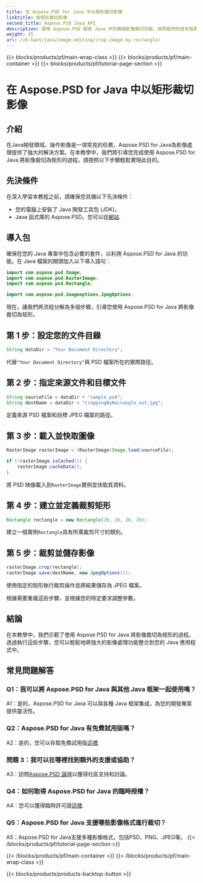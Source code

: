 ```yaml
---
title: 在 Aspose.PSD for Java 中以矩形裁切影像
linktitle: 按矩形裁切影像
second_title: Aspose.PSD Java API
description: 使用 Aspose.PSD 探索 Java 中的無縫影像裁切功能。按照我們的逐步指南，使用 Aspose.PSD for Java 輕鬆裁切影像。
weight: 15
url: /zh-hant/java/image-editing/crop-image-by-rectangle/
---
```


{{< blocks/products/pf/main-wrap-class >}}
{{< blocks/products/pf/main-container >}}
{{< blocks/products/pf/tutorial-page-section >}}

# 在 Aspose.PSD for Java 中以矩形裁切影像

## 介紹

在Java開發領域，操作影像是一項常見的任務，Aspose.PSD for Java為影像處理提供了強大的解決方案。在本教學中，我們將引導您完成使用 Aspose.PSD for Java 將影像裁切為矩形的過程。請按照以下步驟輕鬆實現此目的。

## 先決條件

在深入學習本教程之前，請確保您具備以下先決條件：

- 您的電腦上安裝了 Java 開發工具包 (JDK)。
- Java 函式庫的 Aspose.PSD。您可以從[網站](https://releases.aspose.com/psd/java/).

## 導入包

確保在您的 Java 專案中包含必要的套件，以利用 Aspose.PSD for Java 的功能。在 Java 檔案的開頭加入以下導入語句：

```java
import com.aspose.psd.Image;
import com.aspose.psd.RasterImage;
import com.aspose.psd.Rectangle;

import com.aspose.psd.imageoptions.JpegOptions;
```

現在，讓我們將流程分解為多個步驟，引導您使用 Aspose.PSD for Java 將影像裁切為矩形。

## 第 1 步：設定您的文件目錄

```java
String dataDir = "Your Document Directory";
```

代替`"Your Document Directory"`與 PSD 檔案所在的實際路徑。

## 第 2 步：指定來源文件和目標文件

```java
String sourceFile = dataDir + "sample.psd";
String destName = dataDir + "CroppingByRectangle_out.jpg";
```

定義來源 PSD 檔案和目標 JPEG 檔案的路徑。

## 第 3 步：載入並快取圖像

```java
RasterImage rasterImage = (RasterImage)Image.load(sourceFile);

if (!rasterImage.isCached()) {
    rasterImage.cacheData();
}
```

將 PSD 映像載入到`RasterImage`實例並快取其資料。

## 第 4 步：建立並定義裁剪矩形

```java
Rectangle rectangle = new Rectangle(20, 20, 20, 20);
```

建立一個實例`Rectangle`具有所需裁剪尺寸的類別。

## 第 5 步：裁剪並儲存影像

```java
rasterImage.crop(rectangle);
rasterImage.save(destName, new JpegOptions());
```

使用指定的矩形執行裁剪操作並將結果儲存為 JPEG 檔案。

根據需要重複這些步驟，並根據您的特定要求調整參數。

## 結論

在本教學中，我們示範了使用 Aspose.PSD for Java 將影像裁切為矩形的過程。透過執行這些步驟，您可以輕鬆地將強大的影像處理功能整合到您的 Java 應用程式中。

## 常見問題解答

### Q1：我可以將 Aspose.PSD for Java 與其他 Java 框架一起使用嗎？

A1：是的，Aspose.PSD for Java 可以與各種 Java 框架集成，為您的開發專案提供靈活性。

### Q2：Aspose.PSD for Java 有免費試用版嗎？

 A2：是的，您可以存取免費試用版[這裡](https://releases.aspose.com/).

### 問題 3：我可以在哪裡找到額外的支援或協助？

 A3：訪問[Aspose.PSD 論壇](https://forum.aspose.com/c/psd/34)以獲得社區支持和討論。

### Q4：如何取得 Aspose.PSD for Java 的臨時授權？

 A4：您可以獲得臨時許可證[這裡](https://purchase.aspose.com/temporary-license/).

### Q5：Aspose.PSD for Java 支援哪些影像格式進行裁切？

A5：Aspose.PSD for Java支援多種影像格式，包括PSD、PNG、JPEG等。
{{< /blocks/products/pf/tutorial-page-section >}}

{{< /blocks/products/pf/main-container >}}
{{< /blocks/products/pf/main-wrap-class >}}

{{< blocks/products/products-backtop-button >}}
